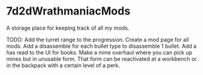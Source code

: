 # 7d2dWrathmaniacMods
A storage place for keeping track of all my mods.

TODO:
Add the turret range to the progression.
Create a mod page for all mods.
Add a disassemble for each bullet type to disassemble 1 bullet.
Add a has read to the UI for books.
Make a mine overhaul where you can pick up mines but in unusable form. That form can be reactivated at a workbench or in the backpack with a certain level of a perk.

